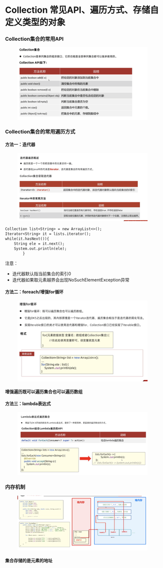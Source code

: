 # Collection 常见API、遍历方式、存储自定义类型的对象

### Collection集合的常用API

<figure><img src="../.gitbook/assets/Screen Shot 2022-11-01 at 7.53.52 PM.png" alt=""><figcaption></figcaption></figure>

### Collection集合的常用遍历方式

#### 方法一：迭代器

<figure><img src="../.gitbook/assets/Screen Shot 2022-11-01 at 7.57.13 PM.png" alt=""><figcaption></figcaption></figure>

```
Collection list<String> = new ArrayList<>();
Iterator<String> it = lists.iterator();
while(it.hasNext()){
    String ele = it.next();
    System.out.println(ele);
        }
```

注意：

* 迭代器默认指当前集合的索引0
* 迭代器如果取元素越界会出现NoSuchElementException异常

#### 方法二：foreach/增强for循环

<figure><img src="../.gitbook/assets/Screen Shot 2022-11-02 at 3.37.31 AM.png" alt=""><figcaption></figcaption></figure>

#### 增强遍历既可以遍历集合也可以遍历数组

#### 方法三：lambda表达式

<figure><img src="../.gitbook/assets/Screen Shot 2022-11-02 at 3.41.29 AM.png" alt=""><figcaption></figcaption></figure>

### 内存机制

<figure><img src="../.gitbook/assets/Screen Shot 2022-11-02 at 3.49.09 AM.png" alt=""><figcaption></figcaption></figure>

#### 集合存储的是元素的地址
